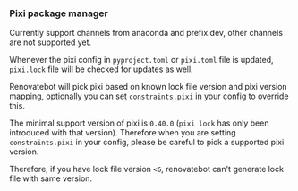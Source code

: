 ### Pixi package manager

Currently support channels from anaconda and prefix.dev, other channels are not supported yet.

Whenever the pixi config in `pyproject.toml` or `pixi.toml` file is updated, `pixi.lock` file will be checked for updates as well.

Renovatebot will pick pixi based on known lock file version and pixi version mapping,
optionally you can set `constraints.pixi` in your config to override this.

The minimal support version of pixi is `0.40.0` (`pixi lock` has only been introduced with that version).
Therefore when you are setting `constraints.pixi` in your config, please be careful to pick a supported pixi version.

Therefore, if you have lock file version `<6`, renovatebot can't generate lock file with same version.
